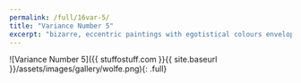 ```yaml
---
permalink: /full/16var-5/
title: "Variance Number 5"
excerpt: "bizarre, eccentric paintings with egotistical colours enveloping the sad, depressed characters within."
---
```


![Variance Number 5]({{ stuffostuff.com }}{{ site.baseurl }}/assets/images/gallery/wolfe.png){: .full}